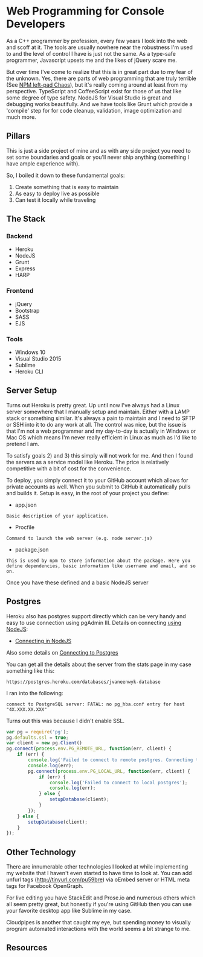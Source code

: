 # Web Programming for Console Developers

As a C++ programmer by profession, every few years I look into the web and scoff at it. The tools are usually nowhere near the robustness I'm used to and the level of control I have is just not the same. As a type-safe programmer, Javascript upsets me and the likes of jQuery scare me.

But over time I've come to realize that this is in great part due to my fear of the unknown. Yes, there are parts of web programming that are truly terrible (See [NPM left-pad Chaos](http://www.theregister.co.uk/2016/03/23/npm_left_pad_chaos/)), but it's really coming around at least from my perspective. TypeScript and CoffeeScript exist for those of us that like some degree of type safety. NodeJS for Visual Studio is great and debugging works beautifully. And we have tools like Grunt which provide a 'compile' step for for code cleanup, validation, image optimization and much more.

## Pillars

This is just a side project of mine and as with any side project you need to set some boundaries and goals or you'll never ship anything (something I have ample experience with).

So, I boiled it down to these fundamental goals:

1) Create something that is easy to maintain
2) As easy to deploy live as possible
3) Can test it locally while traveling

## The Stack

### Backend

* Heroku
* NodeJS
* Grunt
* Express
* HARP

### Frontend

* jQuery
* Bootstrap
* SASS
* EJS

### Tools

* Windows 10
* Visual Studio 2015
* Sublime
* Heroku CLI

## Server Setup

Turns out Heroku is pretty great. Up until now I've always had a Linux server somewhere that I manually setup and maintain. Either with a LAMP stack or something similar. It's always a pain to maintain and I need to SFTP or SSH into it to do any work at all. The control was nice, but the issue is that I'm not a web programmer and my day-to-day is actually in Windows or Mac OS which means I'm never really efficient in Linux as much as I'd like to pretend I am.

To satisfy goals 2) and 3) this simply will not work for me. And then I found the servers as a service model like Heroku. The price is relatively competitive with a bit of cost for the convenience.

To deploy, you simply connect it to your GitHub account which allows for private accounts as well. When you submit to GitHub it automatically pulls and builds it. Setup is easy, in the root of your project you define:

* app.json

```
Basic description of your application.
```

* Procfile

```
Command to launch the web server (e.g. node server.js)
```

* package.json

```
This is used by npm to store information about the package. Here you define dependencies, basic information like username and email, and so on.
```

Once you have these defined and a basic NodeJS server

## Postgres

Heroku also has postgres support directly which can be very handy and easy to use connection using pgAdmin III. Details on connecting [using NodeJS][10]:

* [Connecting in NodeJS](https://devcenter.heroku.com/articles/heroku-postgresql#connecting-in-node-js)

Also some details on [Connecting to Postgres](https://devcenter.heroku.com/articles/connecting-to-heroku-postgres-databases-from-outside-of-heroku)

You can get all the details about the server from the stats page in my case something like this:

```
https://postgres.heroku.com/databases/jvaneenwyk-database
```

I ran into the following:

```
connect to PostgreSQL server: FATAL: no pg_hba.conf entry for host "4X.XXX.XX.XXX"
```

Turns out this was because I didn't enable SSL.

```javascript
var pg = require('pg');
pg.defaults.ssl = true;
var client = new pg.Client()
pg.connect(process.env.PG_REMOTE_URL, function(err, client) {
    if (err) {
        console.log('Failed to connect to remote postgres. Connecting to local postgres');
        console.log(err);
        pg.connect(process.env.PG_LOCAL_URL, function(err, client) {
            if (err) {
                console.log('Failed to connect to local postgres');
                console.log(err);
            } else {
                setupDatabase(client);
            }
        });
    } else {
        setupDatabase(client);
    }
});
```

## Other Technology

There are innumerable other technologies I looked at while implementing my website that I haven't even started to have time to look at. You can add unfurl tags (http://tinyurl.com/pu59bre) via oEmbed server or HTML meta tags for Facebook OpenGraph.

For live editing you have StackEdit and Prose.io and numerous others which all seem pretty great, but honestly if you're using GitHub then you can use your favorite desktop app like Sublime in my case.

Cloudpipes is another that caught my eye, but spending money to visually program automated interactions with the world seems a bit strange to me.

## Resources

[1]: https://devcenter.heroku.com/articles/custom-domains
[2]: http://stackoverflow.com/questions/14125175/setup-heroku-and-godaddy
[3]: http://stackoverflow.com/questions/7170664/how-to-configure-heroku-application-dns-to-godaddy-domain
[4]: https://devcenter.heroku.com/articles/ssl-endpoint
[5]: https://support.dnsimple.com/articles/alias-record/
[6]: http://lifesforlearning.com/heroku-with-godaddy/
[7]: https://devcenter.heroku.com/articles/heroku-local#add-a-config-var-to-your-env-file
[8]: https://help.disqus.com/customer/en/portal/articles/2158629
[9]: https://www.godaddy.com/help/manually-forwarding-or-masking-your-domain-name-422
[10]: http://mherman.org/blog/2015/02/12/postgresql-and-nodejs/ "Useful NodeJS and Postgres Tutorial"